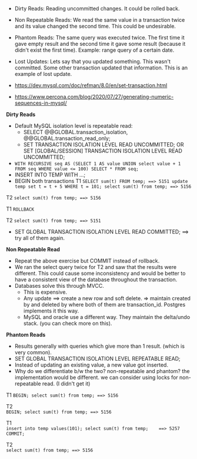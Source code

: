 * Dirty Reads: Reading uncommitted changes. It could be rolled back.
* Non Repeatable Reads: We read the same value in a transaction twice and its value changed the second time. This could be undesirable.
* Phantom Reads: The same query was executed twice. The first time it gave empty result and the second time it gave some result (because it didn't exist the first time). Example: range query of a certain date.
* Lost Updates: Lets say that you updated something. This wasn't committed. Some other transaction updated that information. This is an example of lost update.

* https://dev.mysql.com/doc/refman/8.0/en/set-transaction.html
* https://www.percona.com/blog/2020/07/27/generating-numeric-sequences-in-mysql/

**Dirty Reads**
* Default MySQL isolation level is repeatable read:
    * SELECT @@GLOBAL.transaction_isolation, @@GLOBAL.transaction_read_only;
    * SET TRANSACTION ISOLATION LEVEL READ UNCOMMITTED;
        OR SET [GLOBAL/SESSION] TRANSACTION ISOLATION LEVEL READ UNCOMMITTED;
* `WITH RECURSIVE seq AS (SELECT 1 AS value UNION select value + 1 FROM seq WHERE value <= 100) SELECT * FROM seq;`
* INSERT INTO TEMP WITH ...;
* BEGIN both transactions
T1
`
    SELECT sum(t) FROM temp; ==> 5151
    update temp set t = t + 5 WHERE t = 101;
    select sum(t) from temp; ==> 5156
`

T2
`
    select sum(t) from temp; ==> 5156
`

T1
`
    ROLLBACK
`

T2
`
    select sum(t) from temp; ==> 5151
`
* SET GLOBAL TRANSACTION ISOLATION LEVEL READ COMMITTED; ==> try all of them again.

**Non Repeatable Read**
* Repeat the above exercise but COMMIT instead of rollback.
* We ran the select query twice for T2 and saw that the results were different. This could cause some inconsistency and would be better to have a consistent view of the database throughout the transaction.
* Databases solve this through MVCC.
    * This is expensive.
    * Any update ==> create a new row and soft delete. => maintain created by and deleted by where both of them are transaction_id. Postgres implements it this way.
    * MySQL and oracle use a different way. They maintain the delta/undo stack. (you can check more on this).

**Phantom Reads**
* Results generally with queries which give more than 1 result. (which is very common).
* SET GLOBAL TRANSACTION ISOLATION LEVEL REPEATABLE READ;
* Instead of updating an existing value, a new value got inserted.
* Why do we differentiate b/w the two? non-repeatable and phantom? the implementation would be different. we can consider using locks for non-repeatable read. (I didn't get it)

T1
`
BEGIN;
select sum(t) from temp; ==> 5156
`

T2  
`
BEGIN;
select sum(t) from temp; ==> 5156
`

T1  
`
insert into temp values(101);
select sum(t) from temp;    ==> 5257
COMMIT;
`

T2  
`
select sum(t) from temp; ==> 5156
`